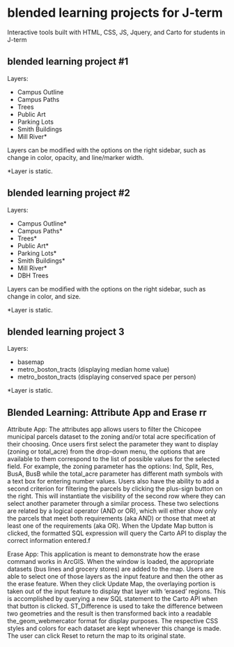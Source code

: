 # blended learning projects for J-term

Interactive tools built with HTML, CSS, JS, Jquery, and Carto for students in J-term

## blended learning project #1

Layers:
- Campus Outline
- Campus Paths
- Trees
- Public Art
- Parking Lots
- Smith Buildings
- Mill River*

Layers can be modified with the options on the right sidebar, such as change in color, opacity, and line/marker width. 

*Layer is static.

## blended learning project #2

Layers:
- Campus Outline*
- Campus Paths*
- Trees*
- Public Art*
- Parking Lots*
- Smith Buildings*
- Mill River*
- DBH Trees

Layers can be modified with the options on the right sidebar, such as change in color, and size. 

*Layer is static.

## blended learning project 3

Layers:
- basemap
- metro_boston_tracts (displaying median home value)
- metro_boston_tracts (displaying conserved space per person)

*Layer is static.

## Blended Learning: Attribute App and Erase rr

Attribute App:
The attributes app allows users to filter the Chicopee municipal parcels dataset to the zoning and/or total acre specification of their choosing. Once users first select the parameter they want to display (zoning or total_acre) from the drop-down menu, the options that are available to them correspond to the list of possible values for the selected field. For example, the zoning parameter has the options: Ind, Split, Res, BusA, BusB while the total_acre parameter has different math symbols with a text box for entering number values. Users also have the ability to add a second criterion for filtering the parcels by clicking the plus-sign button on the right. This will instantiate the visibility of the second row where they can select another parameter through a similar process. These two selections are related by a logical operator (AND or OR), which will either show only the parcels that meet both requirements (aka AND) or those that meet at least one of the requirements (aka OR). When the Update Map button is clicked, the formatted SQL expression will query the Carto API to display the correct information entered.f

Erase App:
This application is meant to demonstrate how the erase command works in ArcGIS. When the window is loaded, the appropriate datasets (bus lines and grocery stores) are added to the map. Users are able to select one of those layers as the input feature and then the other as the erase feature. When they click Update Map, the overlaying portion is taken out of the input feature to display that layer with ‘erased’ regions. This is accomplished by querying a new SQL statement to the Carto API when that button is clicked. ST_Difference is used to take the difference between two geometries and the result is then transformed back into a readable the_geom_webmercator format for display purposes. The respective CSS styles and colors for each dataset are kept whenever this change is made. The user can click Reset to return the map to its original state.
